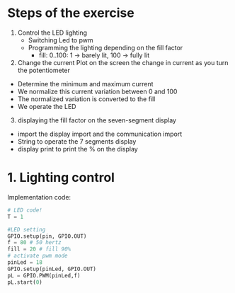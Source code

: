 # Steps of the exercise
1. Control the LED lighting
    - Switching Led to pwm
    - Programming the lighting depending on the fill factor
      - fill: 0..100: 1 -> barely lit, 100 -> fully lit 
2. Change the current 
  Plot on the screen the change in current as you turn the potentiometer
  - Determine the minimum and maximum current
  - We normalize this current variation between 0 and 100
  - The normalized variation is converted to the fill
  - We operate the LED
3. displaying the fill factor on the seven-segment display
  - import the display import and the communication import
  - String to operate the 7 segments display
  - display print to print the % on the display

# 1. Lighting control
Implementation code:
```py
# LED code!
T = 1

#LED setting
GPIO.setup(pin, GPIO.OUT)
f = 80 # 50 hertz
fill = 20 # fill 90%
# activate pwm mode
pinLed = 18
GPIO.setup(pinLed, GPIO.OUT)
pL = GPIO.PWM(pinLed,f)
pL.start(0)
```
